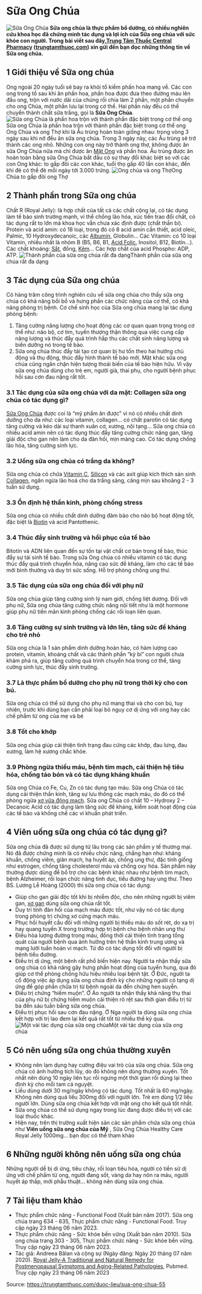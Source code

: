 # Sữa Ong Chúa

![Sữa Ong Chúa](https://trungtamthuoc.com/images/others/sua-ong-chua-1-0431.jpg)
**Sữa ong chúa là thực phẩm bổ dưỡng, có nhiều nghiên cứu khoa học đã chứng minh tác dụng và lợi ích của Sữa ong chúa với sức khỏe con người. Trong bài viết sau đây,[Trung Tâm Thuốc Central Pharmacy](https://trungtamthuoc.com/ "Trung Tâm Thuốc Central Pharmacy") ([trungtamthuoc.com](https://trungtamthuoc.com/ "trungtamthuoc.com")) xin gửi đến bạn đọc những thông tin về Sữa ong chúa.**
##  1 Giới thiệu về Sữa ong chúa
Ong ngoài 20 ngày tuổi sẽ bay ra khỏi tổ kiếm phấn hoa mang về. Các con ong trong tổ sau khi ăn phấn hoa, phấn hoa được đưa theo đường máu lên đầu ong, trộn với nước dãi của chúng rồi chia làm 2 phần, một phần chuyển cho ong Chúa, một phần lưu lại trong cơ thể. Hai phần này đều có thể chuyển thành chất sữa trắng, gọi là **Sữa Ong Chúa**. 
![Sữa ong Chúa là phấn hoa trộn với thành phần đặc biệt trong cơ thể ong](https://trungtamthuoc.com/images/item/sua-ong-chua-3.jpg)Sữa ong Chúa là phấn hoa trộn với thành phần đặc biệt trong cơ thể ong
Ong Chúa và ong Thợ khi là Ấu trùng hoàn toàn giống nhau: trong vòng 3 ngày sau khi nở đều ăn sữa ong chúa. Trong 3 ngày này, các Ấu trùng sẽ trở thành các ong nhỏ. Những con ong này trở thành ong thợ, không được ăn sữa Ong Chúa nữa mà chỉ được ăn [Mật Ong](https://trungtamthuoc.com/hoat-chat/mat-ong "Mật Ong") và phấn hoa. Ấu trùng được ăn hoàn toàn bằng sữa Ong Chúa bắt đầu có sự thay đổi khác biệt so với các con Ong khác: to gấp đôi các con khác, tuổi thọ gấp 40 lần con khác, đến khi đẻ có thể đẻ mỗi ngày tới 3.000 trứng. 
![Ong chúa và ong Thợ](https://trungtamthuoc.com/images/item/sua-ong-chua-2.jpg)Ong Chúa to gấp đôi ong Thợ
##  2 Thành phần trong Sữa ong chúa
Chất R (Royal Jelly): là hợp chất của tất cả các chất cộng lại, có tác dụng làm tế bào sinh trưởng mạnh, vì thể chống lão hóa, xúc tiến trao đổi chất, có tác dụng rất to lớn mà khoa học vẫn chưa xác định được (chất thần bí). 
Protein và acid amin: có 18 loại, trong đó có 8 acid amin cần thiết, acid oleic, Palmic, 10 Hydroxydecanoic, các [Albumin](https://trungtamthuoc.com/hoat-chat/albumin "Albumin"), Globulin... 
Các Vitamin: có 10 loại Vitamin, nhiều nhất là nhóm B (B5, B6, B1, [Acid Folic](https://trungtamthuoc.com/hoat-chat/acid-folic "Acid Folic"), Inositol, B12, Biotin...). 
Các chất khoáng: [Sắt](https://trungtamthuoc.com/hoat-chat/sat "Sắt"), đồng, [Kẽm](https://trungtamthuoc.com/hoat-chat/kem "Kẽm")... 
Các hợp chất của acid Phospho: ADP, ATP. 
![Thành phần của sữa ong chúa rất đa dạng](https://trungtamthuoc.com/images/item/sua-ong-chua-4.jpg)Thành phần của sữa ong chúa rất đa dạng
##  3 Tác dụng của Sữa ong chúa
Có hàng trăm công trình nghiên cứu về sữa ong chúa cho thấy sữa ong chúa có khả năng bồi bổ và hưng phấn các chức năng của cơ thể, có khả năng phòng trị bệnh. Cơ chế sinh học của Sữa ong chúa mang lại tác dụng phòng bệnh:
  1. Tăng cường năng lượng cho hoạt động các cơ quan quan trọng trong cơ thể như: não bộ, cơ tim, tuyến thượng thận thông qua việc cung cấp năng lượng và thúc đẩy quá trình hấp thu các chất sinh năng lượng và biến dưỡng nó trong tế bào. 
  2. Sữa ong chúa thúc đẩy tái tạo cơ quan bị hư tổn theo hai hướng chủ động và thụ động, thúc đẩy hình thành tế bào mới. Mặt khác sữa ong chúa cũng ngăn chặn hiện tượng thoái biến của tế bào hiện hữu. Vì vậy sữa ong chúa dùng cho trẻ em, người già, thai phụ, cho người bệnh phục hồi sau cơn đau nặng rất tốt. 


### 3.1 Tác dụng của sữa ong chúa với da mặt: Collagen sữa ong chúa có tác dụng gì?
[Sữa Ong Chúa](https://trungtamthuoc.com/hoat-chat/sua-ong-chua "Sữa Ong Chúa") được coi là “mỹ phẩm ăn được” vì nó có nhiều chất dinh dưỡng cho da như: các loại vitamin, collagen... có chất parotin có tác dụng tăng cường và kéo dài sự thanh xuân cơ, xương, nội tạng... 
Sữa ong chúa có nhiều acid amin nên có tác dụng thúc đẩy tăng cường chức năng gan, tăng giải độc cho gan nên làm cho da đàn hồi, mịn màng cao. 
Có tác dụng chống lão hóa, tăng cường sinh lực. 
### 3.2 Uống sữa ong chúa có trắng da không?
Sữa ong chúa có chứa [Vitamin C](https://trungtamthuoc.com/hoat-chat/vitamin-c "Vitamin C"), [Silicon](https://trungtamthuoc.com/hoat-chat/silicon "Silicon") và các axit giúp kích thích sản sinh [Collagen](https://trungtamthuoc.com/hoat-chat/collagen "Collagen"), ngăn ngừa lão hoá cho da trắng sáng, căng mịn sau khoảng 2 - 3 tuần sử dụng.
### 3.3 Ổn định hệ thần kinh, phòng chống stress
Sữa ong chúa có nhiều chất dinh dưỡng đảm bảo cho não bộ hoạt động tốt, đặc biệt là [Biotin](https://trungtamthuoc.com/hoat-chat/biotin "Biotin") và acid Pantothenic. 
### 3.4 Thúc đẩy sinh trưởng và hồi phục của tế bào 
Bitotin và ADN liên quan đến sự tồn tại vật chất cơ bản trong tế bào, thúc đẩy sự tái sinh tế bào. 
Trong sữa Ong chúa có nhiều vitamin có tác dụng thúc đẩy quá trình chuyển hóa, nâng cao sức đề kháng, làm cho các tế bào mới bình thường và duy trì sức sống. 
Hỗ trợ phòng chống ung thư. 
### 3.5 Tác dụng của sữa ong chúa đối với phụ nữ
Sữa ong chùa giúp tăng cường sinh lý nam giới, chống liệt dương.
Đối với phụ nữ, Sữa ong chúa tăng cường chức năng nội tiết như là một hormone giúp phụ nữ tiền mãn kinh phòng chống các rối loạn liên quan. 
### 3.6 Tăng cường sự sinh trưởng và lớn lên, tăng sức đề kháng cho trẻ nhỏ
Sữa ong chúa là 1 sản phẩm dinh dưỡng hoàn hảo, có hàm lượng cao protein, vitamin, khoáng chất và các thành phần “kỳ bí” con người chưa khám phá ra, giúp tăng cường quá trình chuyển hóa trong cơ thể, tăng cường sinh lực, thúc đẩy sinh trưởng. 
### 3.7 Là thực phẩm bổ dưỡng cho phụ nữ trong thời kỳ cho con bú. 
Sữa ong chúa có thể sử dụng cho phụ nữ mang thai và cho con bú, tuy nhiên, trước khi dùng bạn cần phải loại bỏ nguy cơ dị ứng với ong hay các chế phẩm từ ong của mẹ và bé
### 3.8 Tốt cho khớp
Sữa ong chúa giúp cải thiện tình trạng đau cứng các khớp, đau lưng, đau xương, làm hệ xương chắc khỏe. 
### 3.9 Phòng ngừa thiếu máu, bệnh tim mạch, cải thiện hệ tiêu hóa, chống táo bón và có tác dụng kháng khuẩn
Sữa ong Chúa có Fe, Cu, Zn có tác dụng tạo máu. 
Sữa ong Chúa có tác dụng cải thiện thần kinh, tăng sự lưu thông các mạch máu, do đó có thể phòng ngừa [xơ vữa động mạch](https://trungtamthuoc.com/bai-viet/vua-xo-dong-mach "xơ vữa động mạch"). 
Sữa ong Chúa có chất 10 – Hydroxy 2 – Decanoic Acid có tác dụng làm tăng sức đề kháng, kiểm soát hoạt động của các tế bào và khống chế các vi khuẩn phát triển. 
##  4 Viên uống sữa ong chúa có tác dụng gì?
Sữa ong chúa đã được sử dụng từ lâu trong các sản phẩm y tế thương mại. Nó đã được chứng minh là có nhiều chức năng, chẳng hạn như: kháng khuẩn, chống viêm, giãn mạch, hạ huyết áp, chống ung thư, đặc tính giống như estrogen, chống tăng cholesterol máu và chống oxy hóa. Sản phẩm này thường được dùng để bổ trợ cho các bệnh khác nhau như bệnh tim mạch, bệnh Alzheimer, rối loạn chức năng tình dục, tiểu đường hay ung thư. Theo BS. Lương Lễ Hoàng (2000) thì sữa ong chúa có tác dụng: 
- Giúp cho gan giải độc tốt khi bị nhiễm độc, cho nên những người bị viêm gan, [xơ gan](https://trungtamthuoc.com/bai-viet/xo-gan "xơ gan") dùng sữa ong chúa rất tốt. 
- Duy trì tính đàn hồi của mạch máu được tốt, như vậy nó có tác dụng trong phòng trị chứng xơ cứng mạch máu. 
- Phục hồi huyết cầu đối với những người bị thiếu máu do sốt rét, do xạ trị hay quang tuyến X trong trường hợp trị bệnh cho bệnh nhân ung thư
- Điều hòa lượng đường trong máu, đồng thời cải thiện tình trạng tổng quát của người bệnh qua ảnh hưởng trên hệ thần kinh trung ương và mạng lưới tuần hoàn vi mạch. Từ đó có tác dụng tốt đối với người bị bệnh tiểu đường. 
- Điều trị dị ứng, một bệnh rất phổ biến hiện nay. Người ta nhận thấy sữa ong chúa có khả năng gây hưng phấn hoạt động của tuyến hung, qua đó giúp cơ thể phòng chống hữu hiệu nhiều loại bệnh tật. Ở Đức, người ta cổ động việc áp dụng sữa ong chúa định kỳ cho những người có tạng dị ứng để góp phần chữa trị từ bệnh ngoài da đến chứng hen suyễn. 
- Điều trị chứng “hiếm muộn”. Ở Áo người ta nhận thấy khả năng thụ thai của phụ nữ bị chứng hiếm muộn cải thiện rõ rệt sau thời gian điều trị từ ba đến sáu tuần bằng sữa ong chúa. 
- Điều trị phục hồi sau cơn đau nặng. Ở Nga người ta dùng sữa ong chúa kết hợp với trị lao đem lại kết quả rất tốt từ nhiều thế kỷ qua. 
![Một vài tác dụng của sữa ong chúa](https://trungtamthuoc.com/images/item/sua-ong-chua-5.jpg)Một vài tác dụng của sữa ong chúa
##  5 Có nên uống sữa ong chúa thường xuyên
- Không nên lạm dụng hay cường điệu vai trò của sữa ong chúa. Sữa ong chúa có ảnh hưởng tích lũy, do đó không nên dùng thường xuyên. Tốt nhất nên dùng 10 ngày liên tục rồi ngưng một thời gian rồi dùng lại theo định kỳ cho mỗi tam cá nguyệt. 
- Liều dùng dưới 30 mg/ngày không có tác dụng. Tốt nhất là 60 mg/ngày. Không nên dùng quá liều 300mg đối với người lớn. Trẻ em dùng 1/2 liều người lớn. Dùng sữa ong chúa kết hợp với mật ong cho kết quả tốt nhất. 
- Sữa ong chúa có thể sử dụng ngay trong lúc đang được điều trị với các loại thuốc khác. 
- Hiện nay, trên thị trường xuất hiện sản các sản phẩm chứa sữa ong chúa như **Viên uống sữa ong chúa của Mỹ** , Sữa Ong Chúa Healthy Care Royal Jelly 1000mg... bạn đọc có thể tham khảo
##  6 Những người không nên uống sữa ong chúa
Những người dễ bị di ứng, tiêu chảy, rối loạn tiêu hóa, người có tiền sử dị ứng với chế phẩm từ ong, người đang sốt, vàng da hay nôn ra máu, người huyết áp thấp, mới phẫu thuật... không nên dùng sữa ong chúa.
##  7 Tài liệu tham khảo
  * Thực phẩm chức năng - Functional Food (Xuất bản năm 2017). Sữa ong chúa trang 634 - 635, Thực phẩm chức năng - Functional Food. Truy cập ngày 23 tháng 06 năm 2023.
  * Thực phẩm chức năng - Sức khỏe bền vững (Xuất bản năm 2010). Sữa ong chúa trang 303 - 305, Thực phẩm chức năng - Sức khỏe bền vững. Truy cập ngày 23 tháng 06 năm 2023.
  * Tác giả: Andreea Bălan và cộng sự (Ngày đăng: Ngày 20 tháng 07 năm 2020). [Royal Jelly-A Traditional and Natural Remedy for Postmenopausal Symptoms and Aging-Related Pathologies](https://pubmed.ncbi.nlm.nih.gov/32698461/), Pubmed. Truy cập ngày 23 tháng 06 năm 2023




Source: https://trungtamthuoc.com/duoc-lieu/sua-ong-chua-55